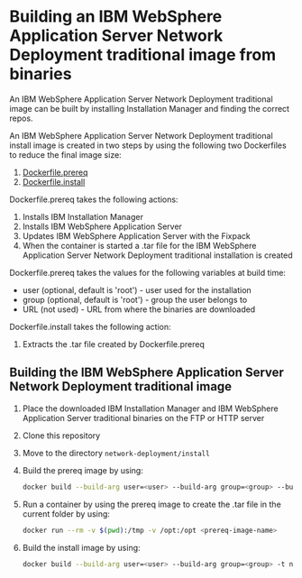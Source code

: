 # Building an IBM WebSphere Application Server Network Deployment traditional image from binaries

An IBM WebSphere Application Server Network Deployment traditional image can be built by installing Installation Manager and finding the correct repos.

An IBM WebSphere Application Server Network Deployment traditional install image is created in two steps by using the following two Dockerfiles to reduce the final image size:

1. [Dockerfile.prereq](Dockerfile.prereq)
2. [Dockerfile.install](Dockerfile.install)

Dockerfile.prereq takes the following actions:
 
1. Installs IBM Installation Manager
2. Installs IBM WebSphere Application Server 
3. Updates IBM WebSphere Application Server with the Fixpack
4. When the container is started a .tar file for the IBM WebSphere Application Server Network Deployment traditional  installation is created

Dockerfile.prereq takes the values for the following variables at build time: 
* user (optional, default is 'root') - user used for the installation
* group (optional, default is 'root') - group the user belongs to
* URL (not used) - URL from where the binaries are downloaded

Dockerfile.install takes the following action:

1. Extracts the .tar file created by Dockerfile.prereq

## Building the IBM WebSphere Application Server Network Deployment traditional image

1. Place the downloaded IBM Installation Manager and IBM WebSphere Application Server traditional binaries on the FTP or HTTP server
2. Clone this repository
3. Move to the directory `network-deployment/install`
4. Build the prereq image by using:

    ```bash
    docker build --build-arg user=<user> --build-arg group=<group> --build-arg URL=<URL> -t <prereq-image-name> -f Dockerfile.prereq .
    ```

5. Run a container by using the prereq image to create the .tar file in the current folder by using:

    ```bash
    docker run --rm -v $(pwd):/tmp -v /opt:/opt <prereq-image-name>
    ```

6. Build the install image by using:

    ```bash
    docker build --build-arg user=<user> --build-arg group=<group> -t nd -f Dockerfile.install .
    ```

